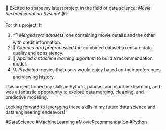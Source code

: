 🚀 Excited to share my latest project in the field of data science: *Movie Recommendation System*! 🎬✨

For this project, I:
1. 🗂 *Merged two datasets*: one containing movie details and the other with credit information.
2. 🧹 *Cleaned and preprocessed* the combined dataset to ensure data quality and consistency.
3. 🧠 *Applied a machine learning algorithm* to build a recommendation model.
4. 🔍 *Predicted* movies that users would enjoy based on their preferences and viewing history.

This project honed my skills in Python, pandas, and machine learning, and was a fantastic opportunity to explore data merging, cleaning, and predictive modeling. 

Looking forward to leveraging these skills in my future data science and data engineering endeavors!

#DataScience #MachineLearning #MovieRecommendation #Python
